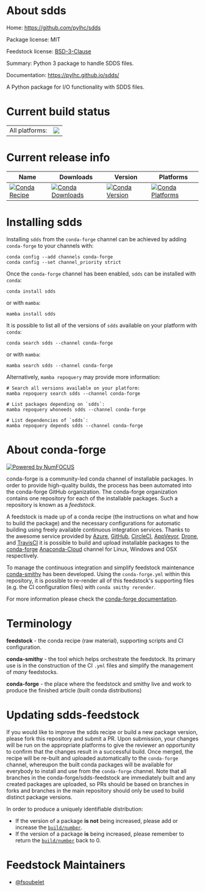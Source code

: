About sdds
==========

Home: https://github.com/pylhc/sdds

Package license: MIT

Feedstock license: [BSD-3-Clause](https://github.com/conda-forge/sdds-feedstock/blob/main/LICENSE.txt)

Summary: Python 3 package to handle SDDS files.

Documentation: https://pylhc.github.io/sdds/

A Python package for I/O functionality with SDDS files.


Current build status
====================


<table><tr><td>All platforms:</td>
    <td>
      <a href="https://dev.azure.com/conda-forge/feedstock-builds/_build/latest?definitionId=14597&branchName=main">
        <img src="https://dev.azure.com/conda-forge/feedstock-builds/_apis/build/status/sdds-feedstock?branchName=main">
      </a>
    </td>
  </tr>
</table>

Current release info
====================

| Name | Downloads | Version | Platforms |
| --- | --- | --- | --- |
| [![Conda Recipe](https://img.shields.io/badge/recipe-sdds-green.svg)](https://anaconda.org/conda-forge/sdds) | [![Conda Downloads](https://img.shields.io/conda/dn/conda-forge/sdds.svg)](https://anaconda.org/conda-forge/sdds) | [![Conda Version](https://img.shields.io/conda/vn/conda-forge/sdds.svg)](https://anaconda.org/conda-forge/sdds) | [![Conda Platforms](https://img.shields.io/conda/pn/conda-forge/sdds.svg)](https://anaconda.org/conda-forge/sdds) |

Installing sdds
===============

Installing `sdds` from the `conda-forge` channel can be achieved by adding `conda-forge` to your channels with:

```
conda config --add channels conda-forge
conda config --set channel_priority strict
```

Once the `conda-forge` channel has been enabled, `sdds` can be installed with `conda`:

```
conda install sdds
```

or with `mamba`:

```
mamba install sdds
```

It is possible to list all of the versions of `sdds` available on your platform with `conda`:

```
conda search sdds --channel conda-forge
```

or with `mamba`:

```
mamba search sdds --channel conda-forge
```

Alternatively, `mamba repoquery` may provide more information:

```
# Search all versions available on your platform:
mamba repoquery search sdds --channel conda-forge

# List packages depending on `sdds`:
mamba repoquery whoneeds sdds --channel conda-forge

# List dependencies of `sdds`:
mamba repoquery depends sdds --channel conda-forge
```


About conda-forge
=================

[![Powered by
NumFOCUS](https://img.shields.io/badge/powered%20by-NumFOCUS-orange.svg?style=flat&colorA=E1523D&colorB=007D8A)](https://numfocus.org)

conda-forge is a community-led conda channel of installable packages.
In order to provide high-quality builds, the process has been automated into the
conda-forge GitHub organization. The conda-forge organization contains one repository
for each of the installable packages. Such a repository is known as a *feedstock*.

A feedstock is made up of a conda recipe (the instructions on what and how to build
the package) and the necessary configurations for automatic building using freely
available continuous integration services. Thanks to the awesome service provided by
[Azure](https://azure.microsoft.com/en-us/services/devops/), [GitHub](https://github.com/),
[CircleCI](https://circleci.com/), [AppVeyor](https://www.appveyor.com/),
[Drone](https://cloud.drone.io/welcome), and [TravisCI](https://travis-ci.com/)
it is possible to build and upload installable packages to the
[conda-forge](https://anaconda.org/conda-forge) [Anaconda-Cloud](https://anaconda.org/)
channel for Linux, Windows and OSX respectively.

To manage the continuous integration and simplify feedstock maintenance
[conda-smithy](https://github.com/conda-forge/conda-smithy) has been developed.
Using the ``conda-forge.yml`` within this repository, it is possible to re-render all of
this feedstock's supporting files (e.g. the CI configuration files) with ``conda smithy rerender``.

For more information please check the [conda-forge documentation](https://conda-forge.org/docs/).

Terminology
===========

**feedstock** - the conda recipe (raw material), supporting scripts and CI configuration.

**conda-smithy** - the tool which helps orchestrate the feedstock.
                   Its primary use is in the construction of the CI ``.yml`` files
                   and simplify the management of *many* feedstocks.

**conda-forge** - the place where the feedstock and smithy live and work to
                  produce the finished article (built conda distributions)


Updating sdds-feedstock
=======================

If you would like to improve the sdds recipe or build a new
package version, please fork this repository and submit a PR. Upon submission,
your changes will be run on the appropriate platforms to give the reviewer an
opportunity to confirm that the changes result in a successful build. Once
merged, the recipe will be re-built and uploaded automatically to the
`conda-forge` channel, whereupon the built conda packages will be available for
everybody to install and use from the `conda-forge` channel.
Note that all branches in the conda-forge/sdds-feedstock are
immediately built and any created packages are uploaded, so PRs should be based
on branches in forks and branches in the main repository should only be used to
build distinct package versions.

In order to produce a uniquely identifiable distribution:
 * If the version of a package **is not** being increased, please add or increase
   the [``build/number``](https://docs.conda.io/projects/conda-build/en/latest/resources/define-metadata.html#build-number-and-string).
 * If the version of a package **is** being increased, please remember to return
   the [``build/number``](https://docs.conda.io/projects/conda-build/en/latest/resources/define-metadata.html#build-number-and-string)
   back to 0.

Feedstock Maintainers
=====================

* [@fsoubelet](https://github.com/fsoubelet/)

